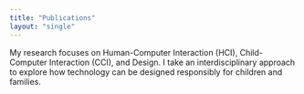 ```yaml
---
title: "Publications"
layout: "single"
---
```


My research focuses on Human-Computer Interaction (HCI), Child-Computer Interaction (CCI), and Design. I take an interdisciplinary approach to explore how technology can be designed responsibly for children and families.
